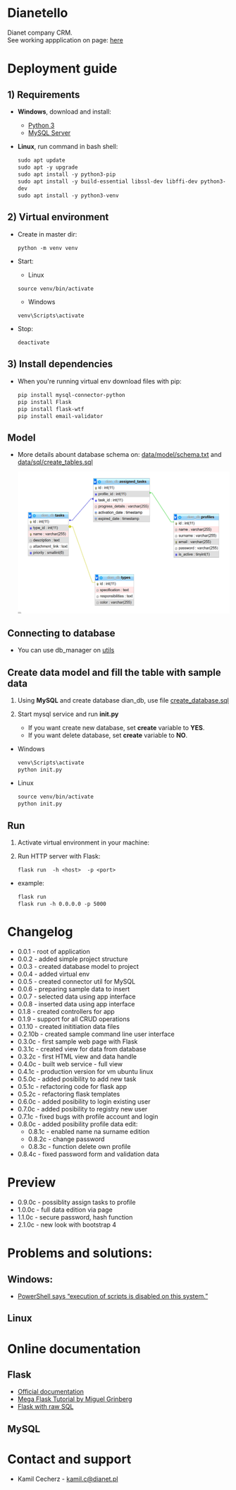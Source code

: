 # Dianetello

Dianet company CRM.<br />
See working appplication on page: [here](http://192.168.0.69:5000/)

# Deployment guide

## 1) Requirements

- **Windows**, download and install:

  - [Python 3](https://www.python.org/downloads/)
  - [MySQL Server](https://dev.mysql.com/downloads/mysql/)

- **Linux**, run command in bash shell:
  ```
  sudo apt update
  sudo apt -y upgrade
  sudo apt install -y python3-pip
  sudo apt install -y build-essential libssl-dev libffi-dev python3-dev
  sudo apt install -y python3-venv
  ```

## 2) Virtual environment

- Create in master dir:

  ```
  python -m venv venv
  ```

- Start:

  - Linux

  ```
  source venv/bin/activate
  ```

  - Windows

  ```
  venv\Scripts\activate
  ```

- Stop:

  ```
  deactivate
  ```

## 3) Install dependencies

- When you're running virtual env download files with pip:

  ```
  pip install mysql-connector-python
  pip install Flask
  pip install flask-wtf
  pip install email-validator
  ```

## Model

- More details abount database schema on: [data/model/schema.txt](./data/model/schema.txt) and [data/sql/create_tables.sql](./data/sql/create_tables.sql)

  ![](img/schema.PNG)

## Connecting to database

- You can use db_manager on [utils](./utils/db_manager/mysql_connector.py)

## Create data model and fill the table with sample data

1. Using **MySQL** and create database dian_db, use file [create_database.sql](./data/sql/create_database.sql)

2. Start mysql service and run **init.py**

   - If you want create new database, set **create** variable to **YES**.<br />
   - If you want delete database, set **create** variable to **NO**.

- Windows

  ```
  venv\Scripts\activate
  python init.py
  ```

- Linux

  ```
  source venv/bin/activate
  python init.py
  ```

## Run

1. Activate virtual environment in your machine:
2. Run HTTP server with Flask:

   ```
   flask run  -h <host>  -p <port>
   ```

- example:

  ```
  flask run
  flask run -h 0.0.0.0 -p 5000
  ```

# Changelog

- 0.0.1 - root of application
- 0.0.2 - added simple project structure
- 0.0.3 - created database model to project
- 0.0.4 - added virtual env
- 0.0.5 - created connector util for MySQL
- 0.0.6 - preparing sample data to insert
- 0.0.7 - selected data using app interface
- 0.0.8 - inserted data using app interface
- 0.1.8 - created controllers for app
- 0.1.9 - support for all CRUD operations
- 0.1.10 - created inititiation data files
- 0.2.10b - created sample command line user interface
- 0.3.0c - first sample web page with Flask
- 0.3.1c - created view for data from database
- 0.3.2c - first HTML view and data handle
- 0.4.0c - built web service - full view
- 0.4.1c - production version for vm ubuntu linux
- 0.5.0c - added posibility to add new task
- 0.5.1c - refactoring code for flask app
- 0.5.2c - refactoring flask templates
- 0.6.0c - added posibility to login existing user
- 0.7.0c - added posibility to registry new user
- 0.7.1c - fixed bugs with profile account and login
- 0.8.0c - added posibility profile data edit:
  - 0.8.1c - enabled name na surname edition
  - 0.8.2c - change password
  - 0.8.3c - function delete own profile
- 0.8.4c - fixed password form and validation data

# Preview

- 0.9.0c - possiblity assign tasks to profile
- 1.0.0c - full data edition via page
- 1.1.0c - secure password, hash function
- 2.1.0c - new look with bootstrap 4

# Problems and solutions:

## Windows:

- [PowerShell says “execution of scripts is disabled on this system.”](./hints/venv-windows-problem.md)

## Linux

# Online documentation

## Flask

- [Official documentation](https://flask.palletsprojects.com/en/2.0.x/)
- [Mega Flask Tutorial by Miguel Grinberg](https://blog.miguelgrinberg.com/post/the-flask-mega-tutorial-part-i-hello-world)
- [Flask with raw SQL](https://codeshack.io/login-system-python-flask-mysql/)

## MySQL

# Contact and support

- Kamil Cecherz - kamil.c@dianet.pl
